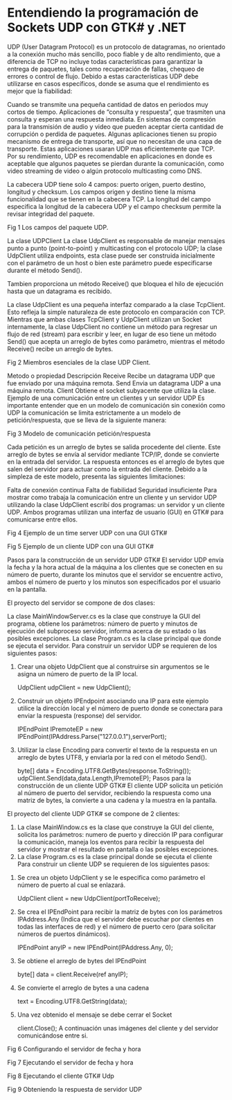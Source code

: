 # Entendiendo la programación de Sockets UDP con GTK# y .NET

UDP (User Datagram Protocol) es un protocolo de datagramas, no orientado a la conexión mucho más sencillo, poco fiable y de alto rendimiento, que a diferencia de TCP no incluye todas características para garantizar la entrega de paquetes, tales como recuperación de fallas, chequeo de errores o control de flujo. Debido a estas características UDP debe utilizarse en casos específicos, donde se asuma que el rendimiento es mejor que la fiabilidad:

Cuando se transmite una pequeña cantidad de datos en periodos muy cortos de tiempo.
Aplicaciones de “consulta y respuesta”, que trasmiten una consulta y esperan una respuesta inmediata.
En sistemas de compresión para la transmisión de audio y video que pueden aceptar cierta cantidad de corrupción o perdida de paquetes.
Algunas aplicaciones tienen su propio mecanismo de entrega de transporte, así que no necesitan de una capa de transporte. Estas aplicaciones usaran UDP mas eficientemente que TCP.
Por su rendimiento, UDP es recomendable en aplicaciones en donde es aceptable que algunos paquetes se pierdan durante la comunicación, como video streaming de video o algún protocolo multicasting como DNS.

La cabecera UDP tiene solo 4 campos: puerto origen, puerto destino, longitud y checksum. Los campos origen y destino tiene la misma funcionalidad que se tienen en la cabecera TCP. La longitud del campo especifica la longitud de la cabecera UDP y el campo checksum permite la revisar integridad del paquete.

Fig 1 Los campos del paquete UDP.



La clase UDPClient
La clase UdpClient es responsable de manejar mensajes punto a punto (point-to-point) y multicasting con el protocolo UDP; la clase UdpClient utiliza endpoints, esta clase puede ser construida inicialmente con el parámetro de un host o bien este parámetro puede especificarse durante el método Send().

Tambien proporciona un método Receive() que bloquea el hilo de ejecución hasta que un datagrama es recibido.

La clase UdpClient es una pequeña interfaz comparado a la clase TcpClient. Esto refleja la simple naturaleza de este protocolo en comparación con TCP. Mientras que ambas clases TcpClient y UdpClient utilizan un Socket internamente, la clase UdpClient no contiene un método para regresar un flujo de red (stream) para escribir y leer, en lugar de eso tiene un método Send() que acepta un arreglo de bytes como parámetro, mientras el método Receive() recibe un arreglo de bytes.

Fig 2 Miembros esenciales de la clase UDP Client.

Metodo o propiedad	Descripción
Receive	Recibe un datagrama UDP que fue enviado por una máquina remota.
Send	Envia un datagrama UDP a una máquina remota.
Client	Obtiene el socket subyacente que utiliza la clase.
Ejemplo de una comunicación entre un clientes y un servidor UDP
Es importante entender que en un modelo de comunicación sin conexión como UDP la comunicación se limita estrictamente a un modelo de petición/respuesta, que se lleva de la siguiente manera:

Fig 3 Modelo de comunicación petición/respuesta



Cada petición es un arreglo de bytes se salida procedente del cliente. Este arreglo de bytes se envía al servidor mediante TCP/IP, donde se convierte en la entrada del servidor. La respuesta entonces es el arreglo de bytes que salen del servidor para actuar como la entrada del cliente. Debido a la simpleza de este modelo, presenta las siguientes limitaciones:

Falta de conexión continua
Falta de fiabilidad
Seguridad insuficiente
Para mostrar como trabaja la comunicación entre un cliente y un servidor UDP utilizando la clase UdpClient escribí dos programas: un servidor y un cliente UDP. Ambos programas utilizan una interfaz de usuario (GUI) en GTK# para comunicarse entre ellos.

Fig 4 Ejemplo de un time server UDP con una GUI GTK#



Fig 5 Ejemplo de un cliente UDP con una GUI GTK#



Pasos para la construcción de un servidor UDP GTK#
El servidor UDP envía la fecha y la hora actual de la máquina a los clientes que se conecten en su número de puerto, durante los minutos que el servidor se encuentre activo, ambos el número de puerto y los minutos son especificados por el usuario en la pantalla.

El proyecto del servidor se compone de dos clases:

La clase MainWindowServer.cs es la clase que construye la GUI del programa, obtiene los parámetros: número de puerto y minutos de ejecución del subproceso servidor, informa acerca de su estado o las posibles excepciones.
La clase Program.cs es la clase principal que donde se ejecuta el servidor.
Para construir un servidor UDP se requieren de los siguientes pasos:

1) Crear una objeto UdpClient que al construirse sin argumentos se le asigna un número de puerto de la IP local.

    UdpClient udpClient = new UdpClient();
2) Construir un objeto IPEndpoint asociando una IP para este ejemplo utilice la dirección local y el número de puerto donde se conectara para enviar la respuesta (response) del servidor.

    IPEndPoint IPremoteEP = new IPEndPoint(IPAddress.Parse("127.0.0.1"),serverPort);
3) Utilizar la clase Encoding para convertir el texto de la respuesta en un arreglo de bytes UTF8, y enviarla por la red con el método Send().

    byte[] data = Encoding.UTF8.GetBytes(response.ToString());
    udpClient.Send(data,data.Length,IPremoteEP);
Pasos para la construcción de un cliente UDP GTK#
El cliente UDP solicita un petición al número de puerto del servidor, recibiendo la respuesta como una matriz de bytes, la convierte a una cadena y la muestra en la pantalla.

El proyecto del cliente UDP GTK# se compone de 2 clientes:

1. La clase MainWindow.cs es la clase que construye la GUI del cliente, solicita los parámetros: numero de puerto y dirección IP para configurar la comunicación, maneja los eventos para recibir la respuesta del servidor y mostrar el resultado en pantalla o las posibles excepciones.
2. La clase Program.cs es la clase principal donde se ejecuta el cliente
Para construir un cliente UDP se requieren de los siguientes pasos:

1) Se crea un objeto UdpClient y se le especifica como parámetro el número de puerto al cual se enlazará.

    UdpClient client = new UdpClient(portToReceive);
2) Se crea el IPEndPoint para recibir la matriz de bytes con los parámetros IPAddress.Any (Indica que el servidor debe escuchar por clientes en todas las interfaces de red) y el número de puerto cero (para solicitar números de puertos dinámicos).

    IPEndPoint anyIP = new IPEndPoint(IPAddress.Any, 0);
3) Se obtiene el arreglo de bytes del IPEndPoint

    byte[] data = client.Receive(ref anyIP);
4) Se convierte el arreglo de bytes a una cadena

    text = Encoding.UTF8.GetString(data);
5) Una vez obtenido el mensaje se debe cerrar el Socket

    client.Close();
A continuación unas imágenes del cliente y del servidor comunicándose entre si.

Fig 6 Configurando el servidor de fecha y hora



Fig 7 Ejecutando el servidor de fecha y hora



Fig 8 Ejecutando el cliente GTK# Udp



Fig 9 Obteniendo la respuesta de servidor UDP




